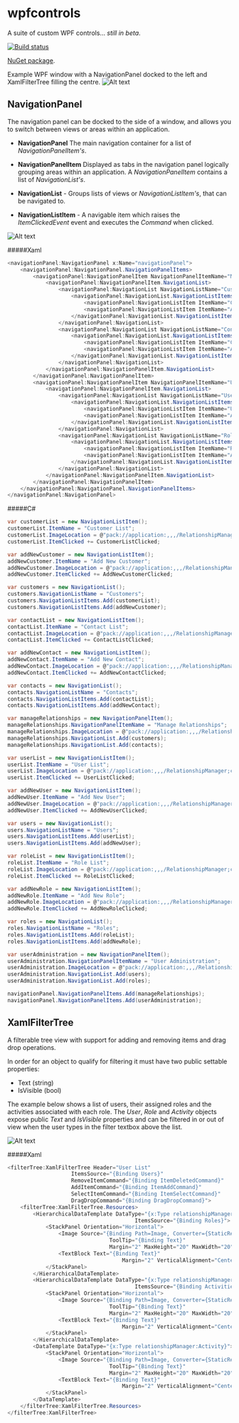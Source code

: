 # wpfcontrols
A suite of custom WPF controls... *still in beta*.

[![Build status](https://ci.appveyor.com/api/projects/status/6o6weumr92epubkr/branch/master?svg=true)](https://ci.appveyor.com/project/grantcolley/wpfcontrols/branch/master)

[NuGet package](https://www.nuget.org/packages/DipWpfControls/).

Example WPF window with a NavigationPanel docked to the left and XamlFilterTree filling the centre.
![Alt text](/README-images/main.PNG?raw=true "Example WPF window with a NavigationPanel and XamlFilterTree")

## NavigationPanel
The navigation panel can be docked to the side of a window, and allows you to switch between views or areas within an application.

* **NavigationPanel**
    The main navigation container for a list of *NavigationPanelItem's*.

* **NavigationPanelItem**
    Displayed as tabs in the navigation panel logically grouping areas within an application. A *NavigationPanelItem* contains     a list of *NavigationList's*. 

* **NavigationList** - Groups lists of views or *NavigationListItem's*, that can be navigated to.

* **NavigationListItem** - A navigable item which raises the *ItemClickedEvent* event and executes the *Command* when clicked.

![Alt text](/README-images/navigationPanel.PNG?raw=true "Navigation Panel")

#####Xaml
```C#
<navigationPanel:NavigationPanel x:Name="navigationPanel">
    <navigationPanel:NavigationPanel.NavigationPanelItems>
        <navigationPanel:NavigationPanelItem NavigationPanelItemName="Manage Relationships" ImageLocation="pack://application:,,,/RelationshipManager;component/ManageRelationships.png">
            <navigationPanel:NavigationPanelItem.NavigationList>
                <navigationPanel:NavigationList NavigationListName="Customers">
                    <navigationPanel:NavigationList.NavigationListItems>
                        <navigationPanel:NavigationListItem ItemName="Customer List" ItemClicked="CustomerListClicked" ImageLocation="pack://application:,,,/RelationshipManager;component/CustomerList.png"/>
                        <navigationPanel:NavigationListItem ItemName="Add New Customer" ItemClicked="AddNewCustomerClicked" ImageLocation="pack://application:,,,/RelationshipManager;component/AddNewCustomer.png"/>
                    </navigationPanel:NavigationList.NavigationListItems>
                </navigationPanel:NavigationList>
                <navigationPanel:NavigationList NavigationListName="Contacts">
                    <navigationPanel:NavigationList.NavigationListItems>
                        <navigationPanel:NavigationListItem ItemName="Contact List" ItemClicked="ContactListClicked" ImageLocation="pack://application:,,,/RelationshipManager;component/ContactList.png"/>
                        <navigationPanel:NavigationListItem ItemName="Add New Contact" ItemClicked="AddNewContactClicked" ImageLocation="pack://application:,,,/RelationshipManager;component/AddNewContact.png"/>
                    </navigationPanel:NavigationList.NavigationListItems>
                </navigationPanel:NavigationList>
            </navigationPanel:NavigationPanelItem.NavigationList>
        </navigationPanel:NavigationPanelItem>
        <navigationPanel:NavigationPanelItem NavigationPanelItemName="User Admininstration" ImageLocation="pack://application:,,,/RelationshipManager;component/UserAdministration.png">
            <navigationPanel:NavigationPanelItem.NavigationList>
                <navigationPanel:NavigationList NavigationListName="Users">
                    <navigationPanel:NavigationList.NavigationListItems>
                        <navigationPanel:NavigationListItem ItemName="User List" ItemClicked="UserListClicked" ImageLocation="pack://application:,,,/RelationshipManager;component/UserList.png"/>
                        <navigationPanel:NavigationListItem ItemName="Add New User" ItemClicked="AddNewUserClicked" ImageLocation="pack://application:,,,/RelationshipManager;component/AddNewUser.png"/>
                    </navigationPanel:NavigationList.NavigationListItems>
                </navigationPanel:NavigationList>
                <navigationPanel:NavigationList NavigationListName="Roles">
                    <navigationPanel:NavigationList.NavigationListItems>
                        <navigationPanel:NavigationListItem ItemName="Role List" ItemClicked="RoleListClicked" ImageLocation="pack://application:,,,/RelationshipManager;component/RoleList.png"/>
                        <navigationPanel:NavigationListItem ItemName="Add New Role" ItemClicked="AddNewRoleClicked" ImageLocation="pack://application:,,,/RelationshipManager;component/AddNewRole.png"/>
                    </navigationPanel:NavigationList.NavigationListItems>
                </navigationPanel:NavigationList>
            </navigationPanel:NavigationPanelItem.NavigationList>
        </navigationPanel:NavigationPanelItem>
    </navigationPanel:NavigationPanel.NavigationPanelItems>
</navigationPanel:NavigationPanel>
```

#####C# 
```C#
var customerList = new NavigationListItem();
customerList.ItemName = "Customer List";
customerList.ImageLocation = @"pack://application:,,,/RelationshipManager;component/CustomerList.png";
customerList.ItemClicked += CustomerListClicked;

var addNewCustomer = new NavigationListItem();
addNewCustomer.ItemName = "Add New Customer";
addNewCustomer.ImageLocation = @"pack://application:,,,/RelationshipManager;component/AddNewCustomer.png";
addNewCustomer.ItemClicked += AddNewCustomerClicked;

var customers = new NavigationList();
customers.NavigationListName = "Customers";
customers.NavigationListItems.Add(customerList);
customers.NavigationListItems.Add(addNewCustomer);

var contactList = new NavigationListItem();
contactList.ItemName = "Contact List";
contactList.ImageLocation = @"pack://application:,,,/RelationshipManager;component/ContactList.png";
contactList.ItemClicked += ContactListClicked;

var addNewContact = new NavigationListItem();
addNewContact.ItemName = "Add New Contact";
addNewContact.ImageLocation = @"pack://application:,,,/RelationshipManager;component/AddNewContact.png";
addNewContact.ItemClicked += AddNewContactClicked;

var contacts = new NavigationList();
contacts.NavigationListName = "Contacts";
contacts.NavigationListItems.Add(contactList);
contacts.NavigationListItems.Add(addNewContact);

var manageRelationships = new NavigationPanelItem();
manageRelationships.NavigationPanelItemName = "Manage Relationships";
manageRelationships.ImageLocation = @"pack://application:,,,/RelationshipManager;component/ManageRelationships.png";
manageRelationships.NavigationList.Add(customers);
manageRelationships.NavigationList.Add(contacts);

var userList = new NavigationListItem();
userList.ItemName = "User List";
userList.ImageLocation = @"pack://application:,,,/RelationshipManager;component/UserList.png";
userList.ItemClicked += UserListClicked;

var addNewUser = new NavigationListItem();
addNewUser.ItemName = "Add New User";
addNewUser.ImageLocation = @"pack://application:,,,/RelationshipManager;component/AddNewUser.png";
addNewUser.ItemClicked += AddNewUserClicked;

var users = new NavigationList();
users.NavigationListName = "Users";
users.NavigationListItems.Add(userList);
users.NavigationListItems.Add(addNewUser);

var roleList = new NavigationListItem();
roleList.ItemName = "Role List";
roleList.ImageLocation = @"pack://application:,,,/RelationshipManager;component/RoleList.png";
roleList.ItemClicked += RoleListClicked;

var addNewRole = new NavigationListItem();
addNewRole.ItemName = "Add New Role";
addNewRole.ImageLocation = @"pack://application:,,,/RelationshipManager;component/AddNewRole.png";
addNewRole.ItemClicked += AddNewRoleClicked;

var roles = new NavigationList();
roles.NavigationListName = "Roles";
roles.NavigationListItems.Add(roleList);
roles.NavigationListItems.Add(addNewRole);

var userAdministration = new NavigationPanelItem();
userAdministration.NavigationPanelItemName = "User Administration";
userAdministration.ImageLocation = @"pack://application:,,,/RelationshipManager;component/UserAdministration.png";
userAdministration.NavigationList.Add(users);
userAdministration.NavigationList.Add(roles);

navigationPanel.NavigationPanelItems.Add(manageRelationships);
navigationPanel.NavigationPanelItems.Add(userAdministration);
```

## XamlFilterTree
A filterable tree view with support for adding and removing items and drag drop operations. 

In order for an object to qualify for filtering it must have two public settable properties:
- Text (string)
- IsVisible (bool)

The example below shows a list of users, their assigned roles and the activities associated with each role. The *User*, *Role* and *Activity* objects expose public *Text* and *IsVisible* properties and can be filtered in or out of view when the user types in the filter textbox above the list.

![Alt text](/README-images/filterTree.PNG?raw=true "Filter Tree")

#####Xaml
```C#
<filterTree:XamlFilterTree Header="User List" 
                    ItemsSource="{Binding Users}" 
                    RemoveItemCommand="{Binding ItemDeletedCommand}"
                    AddItemCommand="{Binding ItemAddCommand}"
                    SelectItemCommand="{Binding ItemSelectCommand}"
                    DragDropCommand="{Binding DragDropCommand}">
    <filterTree:XamlFilterTree.Resources>
        <HierarchicalDataTemplate DataType="{x:Type relationshipManager:User}"
                                        ItemsSource="{Binding Roles}">
            <StackPanel Orientation="Horizontal">
                <Image Source="{Binding Path=Image, Converter={StaticResource UriStringToImageConverter}}" 
                                ToolTip="{Binding Text}"
                                Margin="2" MaxHeight="20" MaxWidth="20" VerticalAlignment="Center"/>
                <TextBlock Text="{Binding Text}" 
                                    Margin="2" VerticalAlignment="Center"/>
            </StackPanel>
        </HierarchicalDataTemplate>
        <HierarchicalDataTemplate DataType="{x:Type relationshipManager:Role}"
                                        ItemsSource="{Binding Activities}">
            <StackPanel Orientation="Horizontal">
                <Image Source="{Binding Path=Image, Converter={StaticResource UriStringToImageConverter}}" 
                                ToolTip="{Binding Text}"
                                Margin="2" MaxHeight="20" MaxWidth="20" VerticalAlignment="Center"/>
                <TextBlock Text="{Binding Text}" 
                                    Margin="2" VerticalAlignment="Center"/>
            </StackPanel>
        </HierarchicalDataTemplate>
        <DataTemplate DataType="{x:Type relationshipManager:Activity}">
            <StackPanel Orientation="Horizontal">
                <Image Source="{Binding Path=Image, Converter={StaticResource UriStringToImageConverter}}" 
                                ToolTip="{Binding Text}"
                                Margin="2" MaxHeight="20" MaxWidth="20" VerticalAlignment="Center"/>
                <TextBlock Text="{Binding Text}" 
                                    Margin="2" VerticalAlignment="Center"/>
            </StackPanel>
        </DataTemplate>
    </filterTree:XamlFilterTree.Resources>
</filterTree:XamlFilterTree>
```
